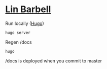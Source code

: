 # [Lin Barbell](http://linbarbell.com)

Run locally ([Hugo](https://gohugo.io))

    hugo server

Regen /docs

    hugo

/docs is deployed when you commit to master